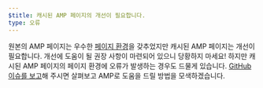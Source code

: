 ```yaml
---
$title: 캐시된 AMP 페이지의 개선이 필요합니다.
type: 오류
---
```


원본의 AMP 페이지는 우수한 [페이지 환경](https://developers.google.com/search/docs/guides/page-experience)을 갖추었지만 캐시된 AMP 페이지는 개선이 필요합니다. 개선에 도움이 될 권장 사항이 마련되어 있으니 당황하지 마세요! 하지만 캐시된 AMP 페이지의 페이지 환경에 오류가 발생하는 경우도 드물게 있습니다. [GitHub 이슈를 보고](https://github.com/ampproject/amphtml/issues/new?assignees=&labels=Type:+Page+experience&template=page-experience.md&title=Page+experience+issue)해 주시면 살펴보고 AMP로 도움을 드릴 방법을 모색하겠습니다.
